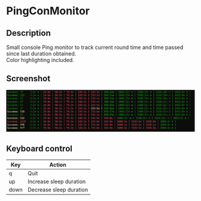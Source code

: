 # PingConMonitor
## Description
Small console Ping monitor to track current round time and time passed since last duration obtained.  
Color highlighting included.
## Screenshot
![Application screenshot](./PingConMonitor/Extras/PingConMonitor.png)
## Keyboard control
|Key |Action                 |
|----|-----------------------|
|q   |Quit                   |
|up  |Increase sleep duration|
|down|Decrease sleep duration|
